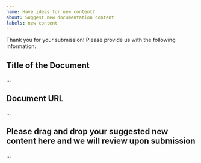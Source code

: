 ```yaml
---
name: Have ideas for new content?
about: Suggest new documentation content
labels: new content
---
```


Thank you for your submission! Please provide us with the following information:

Title of the Document
-------------------------------------------
...

Document URL
-------------------------------------------
...

Please drag and drop your suggested new content here and we will review upon submission
-------------------------------------------
...
